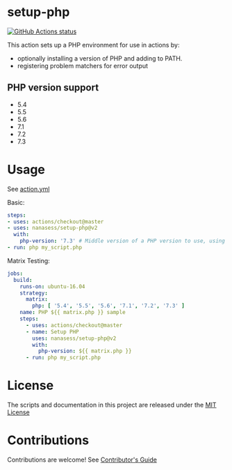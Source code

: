 # setup-php

<p align="left">
  <a href="https://github.com/nanasess/setup-php"><img alt="GitHub Actions status" src="https://github.com/nanasess/setup-php/workflows/Main%20workflow/badge.svg"></a>
</p>

This action sets up a PHP environment for use in actions by:

- optionally installing a version of PHP and adding to PATH.
- registering problem matchers for error output

## PHP version support

- 5.4
- 5.5
- 5.6
- 7.1
- 7.2
- 7.3

# Usage

See [action.yml](action.yml)

Basic:
```yaml
steps:
- uses: actions/checkout@master
- uses: nanasess/setup-php@v2
  with:
    php-version: '7.3' # Middle version of a PHP version to use, using APT package version and phpenv version syntax.
- run: php my_script.php
```

Matrix Testing:
```yaml
jobs:
  build:
    runs-on: ubuntu-16.04
    strategy:
      matrix:
        php: [ '5.4', '5.5', '5.6', '7.1', '7.2', '7.3' ]
    name: PHP ${{ matrix.php }} sample
    steps:
      - uses: actions/checkout@master
      - name: Setup PHP
        uses: nanasess/setup-php@v2
        with:
          php-version: ${{ matrix.php }}
      - run: php my_script.php
```

# License

The scripts and documentation in this project are released under the [MIT License](LICENSE)

# Contributions

Contributions are welcome!  See [Contributor's Guide](docs/contributors.md)
